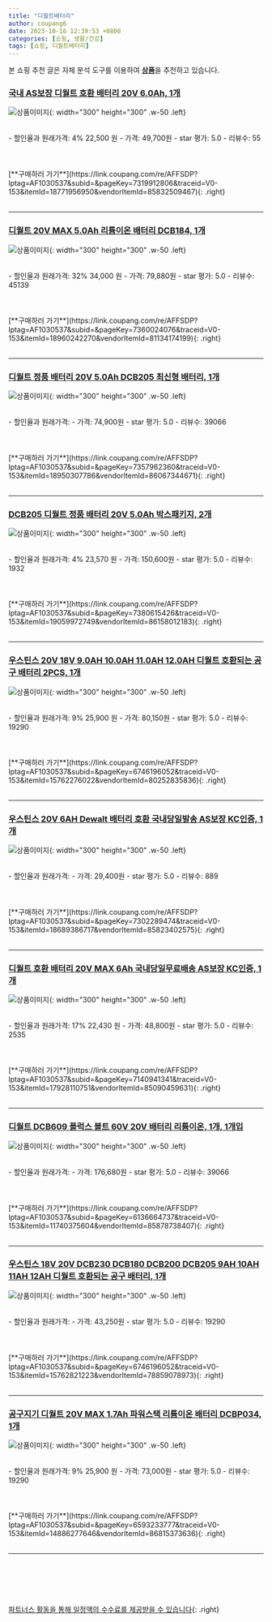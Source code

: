 ```yaml
---
title: "디월트배터리"
author: coupang6
date: 2023-10-16 12:39:53 +0800
categories: [쇼핑, 생활/건강]
tags: [쇼핑, 디월트배터리]
---
```


본 쇼핑 추천 글은 자체 분석 도구를 이용하여 [**상품**](https://link.coupang.com/a/bao1ui)을 추천하고 있습니다.

### [국내 AS보장 디월트 호환 배터리 20V 6.0Ah, 1개](https://link.coupang.com/re/AFFSDP?lptag=AF1030537&subid=&pageKey=7319912806&traceid=V0-153&itemId=18771956950&vendorItemId=85832509467)

![상품이미지](https://thumbnail7.coupangcdn.com/thumbnails/remote/230x230ex/image/vendor_inventory/1555/19105da4fc85acc4e774e0a77c7e851799c9db64764f9dacac77322e6a6a.jpg){: width="300" height="300" .w-50 .left}


<br>
- 할인율과 원래가격: 4%  22,500   원
- 가격: 49,700원
- star 평가: 5.0
- 리뷰수: 55
<br>
<br>
<br>
<br>
[**구매하러 가기**](https://link.coupang.com/re/AFFSDP?lptag=AF1030537&subid=&pageKey=7319912806&traceid=V0-153&itemId=18771956950&vendorItemId=85832509467){: .right}
<br>
<br>

---

### [디월트 20V MAX 5.0Ah 리튬이온 배터리 DCB184, 1개](https://link.coupang.com/re/AFFSDP?lptag=AF1030537&subid=&pageKey=7360024076&traceid=V0-153&itemId=18960242270&vendorItemId=81134174199)

![상품이미지](https://thumbnail8.coupangcdn.com/thumbnails/remote/230x230ex/image/vendor_inventory/537a/28c325cefa62a29a1cc21a1da15f2cf1f0b32107a586d91e6998e0fd7f96.jpg){: width="300" height="300" .w-50 .left}


<br>
- 할인율과 원래가격: 32%  34,000   원
- 가격: 79,880원
- star 평가: 5.0
- 리뷰수: 45139
<br>
<br>
<br>
<br>
[**구매하러 가기**](https://link.coupang.com/re/AFFSDP?lptag=AF1030537&subid=&pageKey=7360024076&traceid=V0-153&itemId=18960242270&vendorItemId=81134174199){: .right}
<br>
<br>

---

### [디월트 정품 배터리 20V 5.0Ah DCB205 최신형 배터리, 1개](https://link.coupang.com/re/AFFSDP?lptag=AF1030537&subid=&pageKey=7357962360&traceid=V0-153&itemId=18950307786&vendorItemId=86067344671)

![상품이미지](https://thumbnail8.coupangcdn.com/thumbnails/remote/230x230ex/image/vendor_inventory/c106/d4be3db8a500db70da65ff25db5045c07aebd3bd7eb654994c334e693679.jpg){: width="300" height="300" .w-50 .left}


<br>
- 할인율과 원래가격: 
- 가격: 74,900원
- star 평가: 5.0
- 리뷰수: 39066
<br>
<br>
<br>
<br>
[**구매하러 가기**](https://link.coupang.com/re/AFFSDP?lptag=AF1030537&subid=&pageKey=7357962360&traceid=V0-153&itemId=18950307786&vendorItemId=86067344671){: .right}
<br>
<br>

---

### [DCB205 디월트 정품 배터리 20V 5.0Ah 박스패키지, 2개](https://link.coupang.com/re/AFFSDP?lptag=AF1030537&subid=&pageKey=7380615426&traceid=V0-153&itemId=19059972749&vendorItemId=86158012183)

![상품이미지](https://thumbnail6.coupangcdn.com/thumbnails/remote/230x230ex/image/vendor_inventory/9f96/4e2133634717646d989fd53e5903774d35d98b92347372dc01db0377125c.jpg){: width="300" height="300" .w-50 .left}


<br>
- 할인율과 원래가격: 4%  23,570   원
- 가격: 150,600원
- star 평가: 5.0
- 리뷰수: 1932
<br>
<br>
<br>
<br>
[**구매하러 가기**](https://link.coupang.com/re/AFFSDP?lptag=AF1030537&subid=&pageKey=7380615426&traceid=V0-153&itemId=19059972749&vendorItemId=86158012183){: .right}
<br>
<br>

---

### [우스틴스 20V 18V 9.0AH 10.0AH 11.0AH 12.0AH 디월트 호환되는 공구 배터리 2PCS, 1개](https://link.coupang.com/re/AFFSDP?lptag=AF1030537&subid=&pageKey=6746196052&traceid=V0-153&itemId=15762276022&vendorItemId=80252835836)

![상품이미지](https://thumbnail10.coupangcdn.com/thumbnails/remote/230x230ex/image/vendor_inventory/67e0/5d239817869508faff58a8fb9f216daacc1ce2c1f9f78759f33c83cb52ce.jpg){: width="300" height="300" .w-50 .left}


<br>
- 할인율과 원래가격: 9%  25,900   원
- 가격: 80,150원
- star 평가: 5.0
- 리뷰수: 19290
<br>
<br>
<br>
<br>
[**구매하러 가기**](https://link.coupang.com/re/AFFSDP?lptag=AF1030537&subid=&pageKey=6746196052&traceid=V0-153&itemId=15762276022&vendorItemId=80252835836){: .right}
<br>
<br>

---

### [우스틴스 20V 6AH Dewalt 배터리 호환 국내당일발송 AS보장 KC인증, 1개](https://link.coupang.com/re/AFFSDP?lptag=AF1030537&subid=&pageKey=7302289474&traceid=V0-153&itemId=18689386717&vendorItemId=85823402575)

![상품이미지](https://thumbnail6.coupangcdn.com/thumbnails/remote/230x230ex/image/vendor_inventory/60d7/6a57ac4d3bd67faf7ae6c1f05ed29a57644a3c362e96726a7784522708b8.jpg){: width="300" height="300" .w-50 .left}


<br>
- 할인율과 원래가격: 
- 가격: 29,400원
- star 평가: 5.0
- 리뷰수: 889
<br>
<br>
<br>
<br>
[**구매하러 가기**](https://link.coupang.com/re/AFFSDP?lptag=AF1030537&subid=&pageKey=7302289474&traceid=V0-153&itemId=18689386717&vendorItemId=85823402575){: .right}
<br>
<br>

---

### [디월트 호환 배터리 20V MAX 6Ah 국내당일무료배송 AS보장 KC인증, 1개](https://link.coupang.com/re/AFFSDP?lptag=AF1030537&subid=&pageKey=7140941341&traceid=V0-153&itemId=17928110751&vendorItemId=85090459631)

![상품이미지](https://thumbnail6.coupangcdn.com/thumbnails/remote/230x230ex/image/vendor_inventory/61d9/ac8a0abf7eddde004d0262e0304a92aad9b1979b7dc9661f4138e500eb4f.jpg){: width="300" height="300" .w-50 .left}


<br>
- 할인율과 원래가격: 17%  22,430   원
- 가격: 48,800원
- star 평가: 5.0
- 리뷰수: 2535
<br>
<br>
<br>
<br>
[**구매하러 가기**](https://link.coupang.com/re/AFFSDP?lptag=AF1030537&subid=&pageKey=7140941341&traceid=V0-153&itemId=17928110751&vendorItemId=85090459631){: .right}
<br>
<br>

---

### [디월트 DCB609 플럭스 볼트 60V 20V 배터리 리튬이온, 1개, 1개입](https://link.coupang.com/re/AFFSDP?lptag=AF1030537&subid=&pageKey=6136664737&traceid=V0-153&itemId=11740375604&vendorItemId=85878738407)

![상품이미지](https://thumbnail6.coupangcdn.com/thumbnails/remote/230x230ex/image/vendor_inventory/5d21/98ef0133f96825ae8319912a662c70ae9412f10d63e423460c880e8050b7.png){: width="300" height="300" .w-50 .left}


<br>
- 할인율과 원래가격: 
- 가격: 176,680원
- star 평가: 5.0
- 리뷰수: 39066
<br>
<br>
<br>
<br>
[**구매하러 가기**](https://link.coupang.com/re/AFFSDP?lptag=AF1030537&subid=&pageKey=6136664737&traceid=V0-153&itemId=11740375604&vendorItemId=85878738407){: .right}
<br>
<br>

---

### [우스틴스 18V 20V DCB230 DCB180 DCB200 DCB205 9AH 10AH 11AH 12AH 디월트 호환되는 공구 배터리, 1개](https://link.coupang.com/re/AFFSDP?lptag=AF1030537&subid=&pageKey=6746196052&traceid=V0-153&itemId=15762821223&vendorItemId=78859078973)

![상품이미지](https://thumbnail8.coupangcdn.com/thumbnails/remote/230x230ex/image/vendor_inventory/41ad/6041ac7dfb87b108bb9dace76ba64452e9521ec29179cf6809ddff0b1500.jpg){: width="300" height="300" .w-50 .left}


<br>
- 할인율과 원래가격: 
- 가격: 43,250원
- star 평가: 5.0
- 리뷰수: 19290
<br>
<br>
<br>
<br>
[**구매하러 가기**](https://link.coupang.com/re/AFFSDP?lptag=AF1030537&subid=&pageKey=6746196052&traceid=V0-153&itemId=15762821223&vendorItemId=78859078973){: .right}
<br>
<br>

---

### [공구지기 디월트 20V MAX 1.7Ah 파워스택 리튬이온 배터리 DCBP034, 1개](https://link.coupang.com/re/AFFSDP?lptag=AF1030537&subid=&pageKey=6593233777&traceid=V0-153&itemId=14886277646&vendorItemId=86815373636)

![상품이미지](https://thumbnail9.coupangcdn.com/thumbnails/remote/230x230ex/image/vendor_inventory/ab08/a555fd4c875774a73a2ad94923a132015de457f2e6e0b83791644509c8d1.jpg){: width="300" height="300" .w-50 .left}


<br>
- 할인율과 원래가격: 9%  25,900   원
- 가격: 73,000원
- star 평가: 5.0
- 리뷰수: 19290
<br>
<br>
<br>
<br>
[**구매하러 가기**](https://link.coupang.com/re/AFFSDP?lptag=AF1030537&subid=&pageKey=6593233777&traceid=V0-153&itemId=14886277646&vendorItemId=86815373636){: .right}
<br>
<br>

---
<br><br><br><br><br> [파트너스 활동을 통해 일정액의 수수료를 제공받을 수 있습니다](https://link.coupang.com/a/bao1ui){: .right}